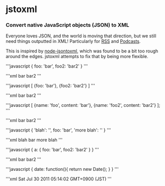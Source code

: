 jstoxml
=========

### Convert native JavaScript objects (JSON) to XML

Everyone loves JSON, and the world is moving that direction, but we still need things outputted in XML!  Particularly for [RSS](http://www.rssboard.org/rss-specification) and [Podcasts](http://www.apple.com/itunes/podcasts/specs.html).

This is inspired by [node-jsontoxml](https://github.com/soldair/node-jsontoxml), which was found to be a bit too rough around the edges.  jstoxml attempts to fix that by being more flexible.

'''javascript
{
  foo: 'bar',
  foo2: 'bar2'
}
'''

'''xml
<foo>bar</foo>
<foo2>bar2</foo2>
'''


'''javascript
[
  {foo: 'bar'},
  {foo2: 'bar2'}
]
'''

'''xml
<foo>bar</foo>
<foo2>bar2</foo2>
'''

'''javascript
[
  {name: 'foo', content: 'bar'},
  {name: 'foo2', content: 'bar2'}
];
'''

'''xml
<foo>bar</foo>
<foo2>bar2</foo2>
'''


'''javascript
{
  'blah': '',
  foo: 'bar',
  'more blah': ''
}
'''

'''xml
blah
<foo>bar</foo>
more blah
'''

'''javascript
{
  a: {
    foo: 'bar',
    foo2: 'bar2'
  }
}
'''

'''xml
<a>
  <foo>bar</foo>
  <foo2>bar2</foo2>
</a>
'''

'''javascript
{
  date: function(){
    return new Date();
  }
}
'''

'''xml
<date>Sat Jul 30 2011 05:14:02 GMT+0900 (JST)</date>
'''